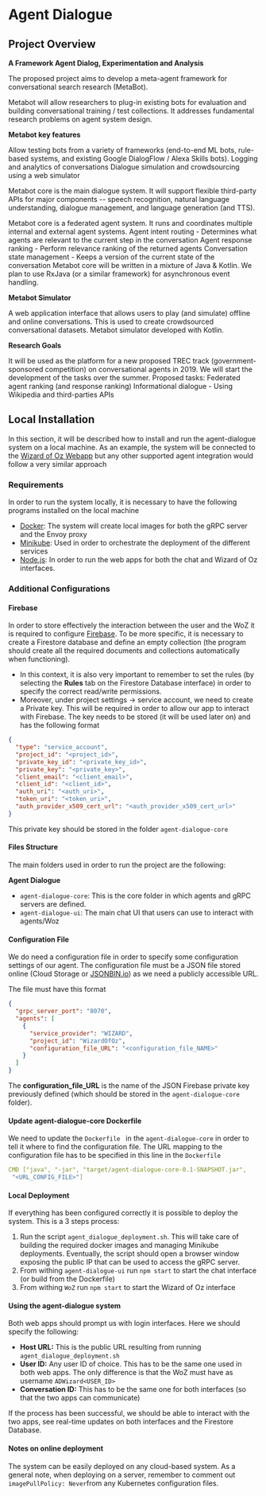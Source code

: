 # Agent Dialogue

## Project Overview

**A Framework Agent Dialog, Experimentation and Analysis**

The proposed project aims to develop a meta-agent framework for conversational search research (MetaBot).

Metabot will allow researchers to plug-in existing bots for evaluation and building conversational training / test collections. It addresses fundamental research problems on agent system design.

**Metabot key features**

Allow testing bots from a variety of frameworks (end-to-end ML bots, rule-based systems, and existing Google DialogFlow / Alexa Skills bots). 
Logging and analytics of conversations
Dialogue simulation and crowdsourcing using a web simulator 


Metabot core is the main dialogue system. It will support flexible third-party APIs for major components  -- speech recognition, natural language understanding, dialogue management, and language generation (and TTS). 

Metabot core is a federated agent system.  It runs and coordinates multiple internal and external agent systems. 
Agent intent routing - Determines what agents are relevant to the current step in the conversation
Agent response ranking - Perform relevance ranking of the returned agents
Conversation state management - Keeps a version of the current state of the conversation 
Metabot core will be written in a mixture of Java & Kotlin.  We plan to use RxJava (or a similar framework) for asynchronous event handling. 

**Metabot Simulator**

A web application interface that allows users to play (and simulate) offline and online conversations. 
This is used to create crowdsourced conversational datasets.
Metabot simulator developed with Kotlin.

**Research Goals**

It will be used as the platform for a new proposed TREC track (government-sponsored competition) on conversational agents in 2019.  We will start the development of the tasks over the summer.
Proposed tasks: Federated agent ranking (and response ranking)
Informational dialogue - Using Wikipedia and third-parties APIs

## Local Installation 

In this section, it will be described how to install and run the agent-dialogue system on a local machine. As an example, the system will be connected to the [Wizard of Oz Webapp](https://github.com/USC-ICT/WoZ) but any other supported agent integration would follow a very similar approach 

### Requirements 

In order to run the system locally, it is necessary to have the following programs installed on the local machine 

* [Docker](https://docs.docker.com/get-docker/): The system will create local images for both the gRPC server and the Envoy proxy 
* [Minikube](https://minikube.sigs.k8s.io/docs/start/): Used in order to orchestrate the deployment of the different services
* [Node.js](https://nodejs.org/en/download/): In order to run the web apps for both the chat and Wizard of Oz interfaces.  

### Additional Configurations 

#### Firebase 

In order to store effectively the interaction between the user and the WoZ it is required to configure [Firebase](https://console.firebase.google.com/). To be more specific, it is necessary to create a Firestore database and define an empty collection (the program should create all the required documents and collections automatically when functioning). 

* In this context, it is also very important to remember to set the rules (by selecting the **Rules** tab on the Firestore Database interface) in order to specify the correct read/write permissions. 
* Moreover, under project settings -> service account, we need to create a Private key. This will be required in order to allow our app to interact with Firebase. The key needs to be stored (it will be used later on) and has the following format 

```json 
{
  "type": "service_account",
  "project_id": "<project_id>",
  "private_key_id": "<private_key_id>",
  "private_key": "<private_key>",
  "client_email": "<client_email>",
  "client_id": "<client_id>",
  "auth_uri": "<auth_uri>",
  "token_uri": "<token_uri>",
  "auth_provider_x509_cert_url": "<auth_provider_x509_cert_url>"
}
```

This private key should be stored in the folder `agent-dialogue-core`

#### Files Structure 

The main folders used in order to run the project are the following: 

**Agent Dialogue**

* `agent-dialogue-core`: This is the core folder in which agents and gRPC servers are defined. 
* `agent-dialogue-ui`: The main chat UI that users can use to interact with agents/Woz


#### Configuration File

We do need a configuration file in order to specify some configuration settings of our agent. The configuration file must be a JSON file stored online (Cloud Storage or [JSONBIN.io](https://jsonbin.io/login)) as we need a publicly accessible URL. 

The file must have this format 

```json
{
  "grpc_server_port": "8070",
  "agents": [
    {
      "service_provider": "WIZARD",
      "project_id": "WizardOfOz",
      "configuration_file_URL": "<configuration_file_NAME>"
    }
  ]
}
```

The  **configuration\_file_URL** is the name of the JSON Firebase private key previously defined (which should be stored in the `agent-dialogue-core` folder). 

#### Update agent-dialogue-core Dockerfile

We need to update the `Dockerfile ` in the `agent-dialogue-core` in order to tell it where to find the configuration file. The URL mapping to the configuration file has to be specified in this line in the `Dockerfile`

```yaml
CMD ["java", "-jar", "target/agent-dialogue-core-0.1-SNAPSHOT.jar",
 "<URL_CONFIG_FILE>"]
``` 

#### Local Deployment 

If everything has been configured correctly it is possible to deploy the system. This is a 3 steps process: 

1. Run the script `agent_dialogue_deployment.sh`. This will take care of building the required docker images and managing Minikube deployments. Eventually, the script should open a browser window exposing the public IP that can be used to access the gRPC server. 
2. From withing `agent-dialogue-ui` run `npm start` to start the chat interface (or build from the Dockerfile)
3. From withing `WoZ` run `npm start` to start the Wizard of Oz interface

#### Using the agent-dialogue system

Both web apps should prompt us with login interfaces. Here we should specify the following: 

* **Host URL:** This is the public URL resulting from running `agent_dialogue_deployment.sh`
* **User ID:** Any user ID of choice. This has to be the same one used in both web apps. The only difference is that the WoZ must have as username `ADWizard<USER_ID>`
* **Conversation ID:** This has to be the same one for both interfaces (so that the two apps can communicate)

If the process has been successful, we should be able to interact with the two apps, see real-time updates on both interfaces and the Firestore Database.  

#### Notes on online deployment 

The system can be easily deployed on any cloud-based system. As a general note, when deploying on a server, remember to comment out `imagePullPolicy: Never`from any Kubernetes configuration files.





